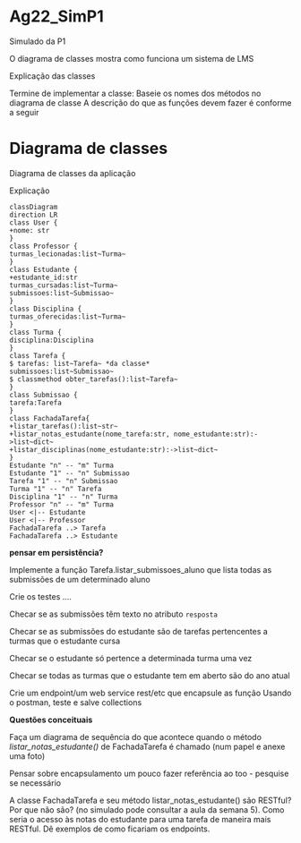 # Ag22_SimP1
Simulado da P1


O diagrama de classes mostra como funciona um sistema de LMS 

Explicação das classes

Termine de implementar a classe:
Baseie os nomes dos métodos no diagrama de classe
A descrição do que as funções devem fazer é conforme a seguir


# Diagrama de classes 

Diagrama de classes da aplicação

Explicação


```mermaid
classDiagram
direction LR
class User {
+nome: str
}
class Professor {
turmas_lecionadas:list~Turma~ 
}
class Estudante {
+estudante_id:str
turmas_cursadas:list~Turma~ 
submissoes:list~Submissao~ 
}
class Disciplina {
turmas_oferecidas:list~Turma~
}
class Turma {
disciplina:Disciplina
}
class Tarefa {
$ tarefas: list~Tarefa~ *da classe*
submissoes:list~Submissao~
$ classmethod obter_tarefas():list~Tarefa~ 
}
class Submissao {
tarefa:Tarefa
}
class FachadaTarefa{
+listar_tarefas():list~str~
+listar_notas_estudante(nome_tarefa:str, nome_estudante:str):->list~dict~
+listar_disciplinas(nome_estudante:str):->list~dict~
}
Estudante "n" -- "m" Turma 
Estudante "1" -- "n" Submissao 
Tarefa "1" -- "n" Submissao
Turma "1" -- "n" Tarefa
Disciplina "1" -- "n" Turma 
Professor "n" -- "m" Turma
User <|-- Estudante
User <|-- Professor
FachadaTarefa ..> Tarefa 
FachadaTarefa ..> Estudante
```




**pensar em persistência?**

Implemente a função Tarefa.listar_submissoes_aluno  que lista todas as submissões de um determinado aluno 

Crie os testes .... 

Checar se as submissões têm texto no atributo  `resposta` 

Checar se as submissões do estudante são de tarefas pertencentes a turmas que o estudante cursa 


Checar se o estudante só pertence a determinada turma uma vez

Checar se todas as turmas que o estudante tem em aberto são do ano atual




Crie um endpoint/um web service rest/etc que encapsule as função 
Usando o postman, teste e salve collections 

**Questões conceituais**

Faça um diagrama de sequência do que acontece quando o método *listar_notas_estudante()* de FachadaTarefa é chamado (num papel e anexe uma foto)


Pensar sobre encapsulamento um pouco fazer referência ao too - pesquise se necessário





A classe FachadaTarefa e seu método listar_notas_estudante() são RESTful? Por que não são?  (no simulado pode consultar a aula da semana 5). Como seria o acesso às notas do estudante para uma tarefa de maneira mais RESTful. Dê exemplos de como ficariam os endpoints. 




